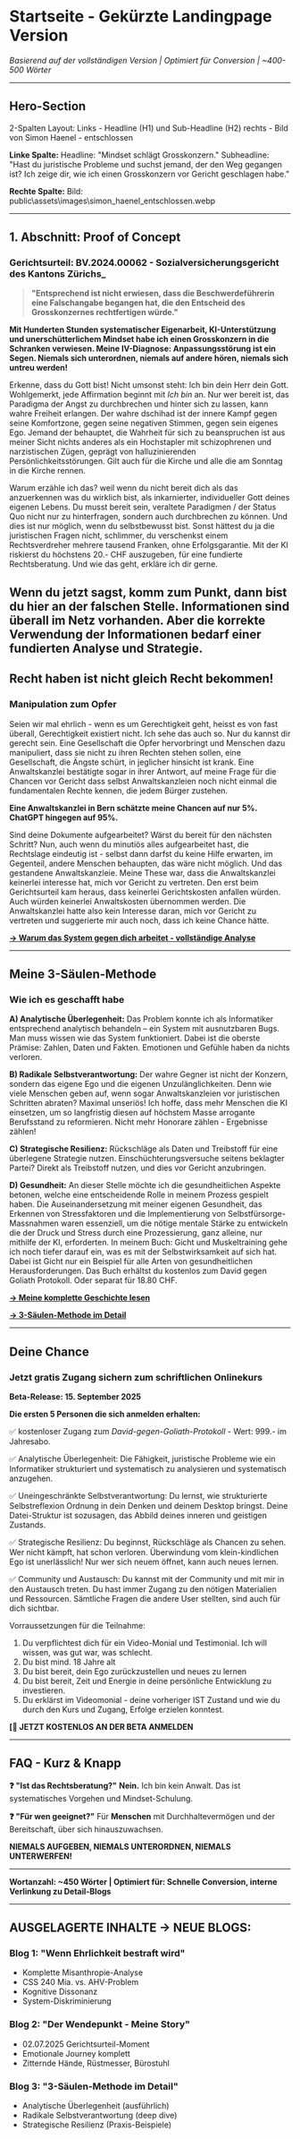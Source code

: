 # Startseite - Gekürzte Landingpage Version

_Basierend auf der vollständigen Version | Optimiert für Conversion | ~400-500 Wörter_

---

## **Hero-Section** <!-- A - Attention -->

2-Spalten Layout:
Links - Headline (H1) und Sub-Headline (H2)
rechts - Bild von Simon Haenel - entschlossen

**Linke Spalte:**
Headline: "Mindset schlägt Grosskonzern."
Subheadline: "Hast du juristische Probleme und suchst jemand, der den Weg gegangen ist? Ich zeige dir, wie ich einen Grosskonzern vor Gericht geschlagen habe."

**Rechte Spalte:**
Bild: public\assets\images\simon_haenel_entschlossen.webp

---

## **1. Abschnitt: Proof of Concept** <!-- I - Interest -->

### **Gerichtsurteil: BV.2024.00062 - Sozialversicherungsgericht des Kantons Zürichs\_**

> **"Entsprechend ist nicht erwiesen, dass die Beschwerdeführerin eine Falschangabe begangen hat, die den Entscheid des Grosskonzernes rechtfertigen würde."**

**Mit Hunderten Stunden systematischer Eigenarbeit, KI-Unterstützung und unerschütterlichem Mindset habe ich einen Grosskonzern in die Schranken verwiesen. Meine IV-Diagnose: Anpassungsstörung ist ein Segen. Niemals sich unterordnen, niemals auf andere hören, niemals sich untreu werden!**

Erkenne, dass du Gott bist! Nicht umsonst steht: Ich bin dein Herr dein Gott. Wohlgemerkt, jede Affirmation beginnt mit _Ich bin_ an. Nur wer bereit ist, das Paradigma der Angst zu durchbrechen und hinter sich zu lassen, kann wahre Freiheit erlangen. Der wahre dschihad ist der innere Kampf gegen seine Komfortzone, gegen seine negativen Stimmen, gegen sein eigenes Ego.
Jemand der behauptet, die Wahrheit für sich zu beanspruchen ist aus meiner Sicht nichts anderes als ein Hochstapler mit schizophrenen und narzistischen Zügen, geprägt von halluzinierenden Persönlichkeitsstörungen. Gilt auch für die Kirche und alle die am Sonntag in die Kirche rennen.

Warum erzähle ich das? weil wenn du nicht bereit dich als das anzuerkennen was du wirklich bist, als inkarnierter, individueller Gott deines eigenen Lebens. Du musst bereit sein, veraltete Paradigmen / der Status Quo nicht nur zu hinterfragen, sondern auch durchbrechen zu können.
Und dies ist nur möglich, wenn du selbstbewusst bist. Sonst hättest du ja die juristischen Fragen nicht, schlimmer, du verschenkst einem Rechtsverdreher mehrere tausend Franken, ohne Erfolgsgarantie.
Mit der KI riskierst du höchstens 20.- CHF auszugeben, für eine fundierte Rechtsberatung. Und wie das geht, erkläre ich dir gerne.

## Wenn du jetzt sagst, komm zum Punkt, dann bist du hier an der falschen Stelle. Informationen sind überall im Netz vorhanden. Aber die korrekte Verwendung der Informationen bedarf einer fundierten Analyse und Strategie.

## **Recht haben ist nicht gleich Recht bekommen!** <!-- D - Desire / Problem -->

### **Manipulation zum Opfer**

Seien wir mal ehrlich - wenn es um Gerechtigkeit geht, heisst es von fast überall, Gerechtigkeit existiert nicht. Ich sehe das auch so. Nur du kannst dir gerecht sein.
Eine Gesellschaft die Opfer hervorbringt und Menschen dazu manipuliert, dass sie nicht zu ihren Rechten stehen sollen, eine Gesellschaft, die Ängste schürt, in jeglicher hinsicht ist krank.
Eine Anwaltskanzlei bestätigte sogar in ihrer Antwort, auf meine Frage für die Chancen vor Gericht dass selbst Anwaltskanzleien noch nicht einmal die fundamentalen Rechte kennen, die jedem Bürger zustehen.

**Eine Anwaltskanzlei in Bern schätzte meine Chancen auf nur 5%. ChatGPT hingegen auf 95%.**

Sind deine Dokumente aufgearbeitet? Wärst du bereit für den nächsten Schritt? Nun, auch wenn du minutiös alles aufgearbeitet hast, die Rechtslage eindeutig ist - selbst dann darfst du keine Hilfe erwarten, im Gegenteil, andere Menschen behaupten, das wäre nicht möglich. Und das gestandene Anwaltskanzleie.
Meine These war, dass die Anwaltskanzlei keinerlei interesse hat, mich vor Gericht zu vertreten.
Den erst beim Gerichtsurteil kam heraus, dass keinerlei Gerichtskosten anfallen würden.
Auch würden keinerlei Anwaltskosten übernommen werden.
Die Anwaltskanzlei hatte also kein Interesse daran, mich vor Gericht zu vertreten und suggerierte mir auch noch, dass ich keine Chance hätte.

**[→ Warum das System gegen dich arbeitet - vollständige Analyse](/blog/wenn-ehrlichkeit-bestraft-wird)**

---

## **Meine 3-Säulen-Methode** <!-- Solution -->

### **Wie ich es geschafft habe**

**A) Analytische Überlegenheit:** Das Problem konnte ich als Informatiker entsprechend analytisch behandeln – ein System mit ausnutzbaren Bugs. Man muss wissen wie das System funktioniert. Dabei ist die oberste Prämise: Zahlen, Daten und Fakten. Emotionen und Gefühle haben da nichts verloren.

**B) Radikale Selbstverantwortung:** Der wahre Gegner ist nicht der Konzern, sondern das eigene Ego und die eigenen Unzulänglichkeiten. Denn wie viele Menschen geben auf, wenn sogar Anwaltskanzleien vor juristischen Schritten abraten? Maximal unseriös! Ich hoffe, dass mehr Menschen die KI einsetzen, um so langfristig diesen auf höchstem Masse arrogante Berufsstand zu reformieren. Nicht mehr Honorare zählen - Ergebnisse zählen!

**C) Strategische Resilienz:** Rückschläge als Daten und Treibstoff für eine überlegene Strategie nutzen. Einschüchterungsversuche seitens beklagter Partei? Direkt als Treibstoff nutzen, und dies vor Gericht anzubringen.

**D) Gesundheit:**
An dieser Stelle möchte ich die gesundheitlichen Aspekte betonen, welche eine entscheidende Rolle in meinem Prozess gespielt haben. Die Auseinandersetzung mit meiner eigenen Gesundheit, das Erkennen von Stressfaktoren und die Implementierung von Selbstfürsorge-Massnahmen waren essenziell, um die nötige mentale Stärke zu entwickeln die der Druck und Stress durch eine Prozessierung, ganz alleine, nur mithilfe der KI, erforderten.
In meinem Buch: Gicht und Muskeltraining gehe ich noch tiefer darauf ein, was es mit der Selbstwirksamkeit auf sich hat. Dabei ist Gicht nur ein Beispiel für alle Arten von gesundheitlichen Herausforderungen.
Das Buch erhältst du kostenlos zum David gegen Goliath Protokoll.
Oder separat für 18.80 CHF.

**[→ Meine komplette Geschichte lesen](/blog/der-wendepunkt-meine-story)**

**[→ 3-Säulen-Methode im Detail](/blog/drei-saeulen-methode-detail)**

---

## **Deine Chance** <!-- A - Action -->

### **Jetzt gratis Zugang sichern zum schriftlichen Onlinekurs**

**Beta-Release: 15. September 2025**

**Die ersten 5 Personen die sich anmelden erhalten:**

✅ kostenloser Zugang zum _David-gegen-Goliath-Protokoll_ - Wert: 999.- im Jahresabo.

✅ Analytische Überlegenheit: Die Fähigkeit, juristische Probleme wie ein Informatiker strukturiert und systematisch zu analysieren und systematisch anzugehen.

✅ Uneingeschränkte Selbstverantwortung: Du lernst, wie strukturierte Selbstreflexion Ordnung in dein Denken und deinem Desktop bringst. Deine Datei-Struktur ist sozusagen, das Abbild deines inneren und geistigen Zustands.

✅ Strategische Resilienz: Du beginnst, Rückschläge als Chancen zu sehen. Wer nicht kämpft, hat schon verloren. Überwindung vom klein-kindlichen Ego ist unerlässlich! Nur wer sich neuem öffnet, kann auch neues lernen.

✅ Community und Austausch: Du kannst mit der Community und mit mir in den Austausch treten. Du hast immer Zugang zu den nötigen Materialien und Ressourcen. Sämtliche Fragen die andere User stellten, sind auch für dich sichtbar.

Vorraussetzungen für die Teilnahme:

1. Du verpflichtest dich für ein Video-Monial und Testimonial. Ich will wissen, was gut war, was schlecht.
2. Du bist mind. 18 Jahre alt
3. Du bist bereit, dein Ego zurückzustellen und neues zu lernen
4. Du bist bereit, Zeit und Energie in deine persönliche Entwicklung zu investieren.
5. Du erklärst im Videomonial - deine vorheriger IST Zustand und wie du durch den Kurs und Zugang, Erfolge erzielen konntest.

**[📧 JETZT KOSTENLOS AN DER BETA ANMELDEN**

---

## **FAQ - Kurz & Knapp**

**❓ "Ist das Rechtsberatung?"**
**Nein.** Ich bin kein Anwalt. Das ist systematisches Vorgehen und Mindset-Schulung.

**❓ "Für wen geeignet?"**
Für **Menschen** mit Durchhaltevermögen und der Bereitschaft, über sich hinauszuwachsen.

**NIEMALS AUFGEBEN, NIEMALS UNTERORDNEN, NIEMALS UNTERWERFEN!**

---

**Wortanzahl: ~450 Wörter | Optimiert für: Schnelle Conversion, interne Verlinkung zu Detail-Blogs**

---

## **AUSGELAGERTE INHALTE → NEUE BLOGS:**

### **Blog 1: "Wenn Ehrlichkeit bestraft wird"**

- Komplette Misanthropie-Analyse
- CSS 240 Mia. vs. AHV-Problem
- Kognitive Dissonanz
- System-Diskriminierung

### **Blog 2: "Der Wendepunkt - Meine Story"**

- 02.07.2025 Gerichtsurteil-Moment
- Emotionale Journey komplett
- Zitternde Hände, Rüstmesser, Bürostuhl

### **Blog 3: "3-Säulen-Methode im Detail"**

- Analytische Überlegenheit (ausführlich)
- Radikale Selbstverantwortung (deep dive)
- Strategische Resilienz (Praxis-Beispiele)
